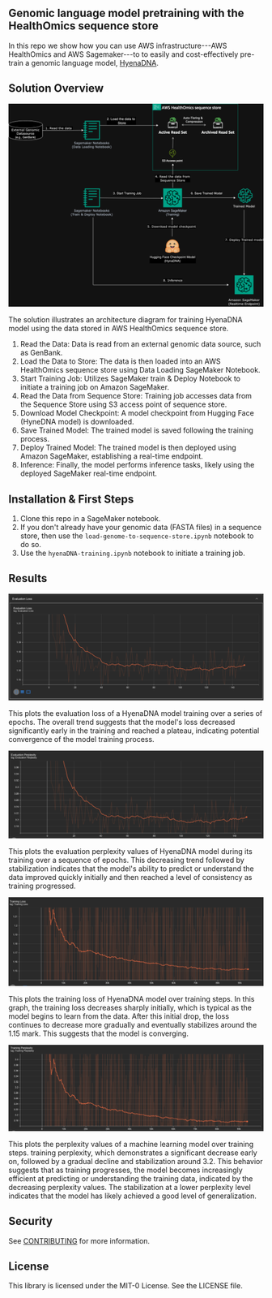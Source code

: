 ## Genomic language model pretraining with the HealthOmics sequence store

In this repo we show how you can use AWS infrastructure---AWS HealthOmics and AWS Sagemaker---to
to easily and cost-effectively pre-train a genomic language model, [HyenaDNA](https://arxiv.org/pdf/2306.15794.pdf).

## Solution Overview
![Architecture Diagram](./images/solution_architecture.png)

The solution illustrates an architecture diagram for training HyenaDNA model using the data stored in AWS HealthOmics sequence store.

1. Read the Data: Data is read from an external genomic data source, such as GenBank.
2. Load the Data to Store: The data is then loaded into an AWS HealthOmics sequence store using Data Loading SageMaker Notebook.
3. Start Training Job: Utilizes SageMaker train & Deploy Notebook to initiate a training job on Amazon SageMaker.
4. Read the Data from Sequence Store: Training job accesses data from the Sequence Store using S3 access point of sequence store.
5. Download Model Checkpoint: A model checkpoint from Hugging Face (HyneDNA model) is downloaded.
6. Save Trained Model: The trained model is saved following the training process.
7. Deploy Trained Model: The trained model is then deployed using Amazon SageMaker, establishing a real-time endpoint.
8. Inference: Finally, the model performs inference tasks, likely using the deployed SageMaker real-time endpoint.


## Installation & First Steps

1. Clone this repo in a SageMaker notebook.
2. If you don't already have your genomic data (FASTA files) in a sequence store, then use the `load-genome-to-sequence-store.ipynb` notebook to do so.
3. Use the `hyenaDNA-training.ipynb` notebook to initiate a training job.

## Results
![Results](./images/result_eval_loss.png)

This plots the evaluation loss of a HyenaDNA model training over a series of epochs. The overall trend suggests that the model's loss decreased significantly early in the training and reached a plateau, indicating potential convergence of the model training process.

![Results](./images/result_eval_perplexity.png)

This plots the evaluation perplexity values of HyenaDNA model during its training over a sequence of epochs. This decreasing trend followed by stabilization indicates that the model's ability to predict or understand the data improved quickly initially and then reached a level of consistency as training progressed.

![Results](./images/result_train_loss.png)

This plots the training loss of HyenaDNA model over training steps. In this graph, the training loss decreases sharply initially, which is typical as the model begins to learn from the data. After this initial drop, the loss continues to decrease more gradually and eventually stabilizes around the 1.15 mark. This suggests that the model is converging.

![Results](./images/result_train_perplexity.png)

This plots the perplexity values of a machine learning model over training steps. training perplexity, which demonstrates a significant decrease early on, followed by a gradual decline and stabilization around 3.2. This behavior suggests that as training progresses, the model becomes increasingly efficient at predicting or understanding the training data, indicated by the decreasing perplexity values. The stabilization at a lower perplexity level indicates that the model has likely achieved a good level of generalization.

## Security

See [CONTRIBUTING](CONTRIBUTING.md#security-issue-notifications) for more information.

## License

This library is licensed under the MIT-0 License. See the LICENSE file.

